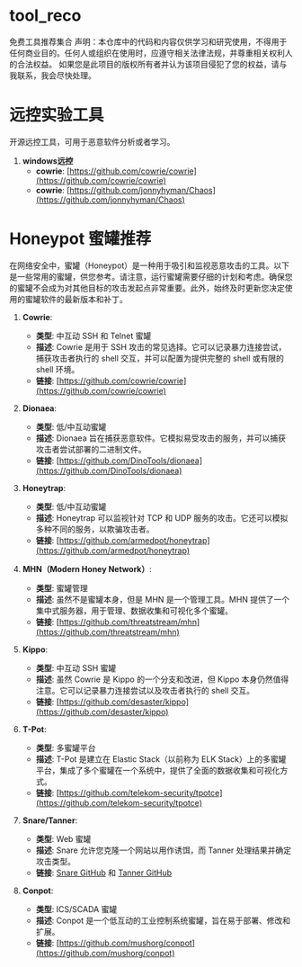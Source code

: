 # tool_reco
免费工具推荐集合
声明：本仓库中的代码和内容仅供学习和研究使用，不得用于任何商业目的。任何人或组织在使用时，应遵守相关法律法规，并尊重相关权利人的合法权益。
如果您是此项目的版权所有者并认为该项目侵犯了您的权益，请与我联系，我会尽快处理。

# 远控实验工具
   开源远控工具，可用于恶意软件分析或者学习。
1. **windows远控**
   - **cowrie**: [https://github.com/cowrie/cowrie](https://github.com/cowrie/cowrie)
   - **cowrie**: [https://github.com/jonnyhyman/Chaos](https://github.com/jonnyhyman/Chaos)


# Honeypot 蜜罐推荐

在网络安全中，蜜罐（Honeypot）是一种用于吸引和监视恶意攻击的工具。以下是一些常用的蜜罐，供您参考。请注意，运行蜜罐需要仔细的计划和考虑。确保您的蜜罐不会成为对其他目标的攻击发起点非常重要。此外，始终及时更新您决定使用的蜜罐软件的最新版本和补丁。

1. **Cowrie**:
   - **类型**: 中互动 SSH 和 Telnet 蜜罐
   - **描述**: Cowrie 是用于 SSH 攻击的常见选择。它可以记录暴力连接尝试，捕获攻击者执行的 shell 交互，并可以配置为提供完整的 shell 或有限的 shell 环境。
   - **链接**: [https://github.com/cowrie/cowrie](https://github.com/cowrie/cowrie)

2. **Dionaea**:
   - **类型**: 低/中互动蜜罐
   - **描述**: Dionaea 旨在捕获恶意软件。它模拟易受攻击的服务，并可以捕获攻击者尝试部署的二进制文件。
   - **链接**: [https://github.com/DinoTools/dionaea](https://github.com/DinoTools/dionaea)

3. **Honeytrap**:
   - **类型**: 低/中互动蜜罐
   - **描述**: Honeytrap 可以监视针对 TCP 和 UDP 服务的攻击。它还可以模拟多种不同的服务，以欺骗攻击者。
   - **链接**: [https://github.com/armedpot/honeytrap](https://github.com/armedpot/honeytrap)

4. **MHN（Modern Honey Network）**:
   - **类型**: 蜜罐管理
   - **描述**: 虽然不是蜜罐本身，但是 MHN 是一个管理工具。MHN 提供了一个集中式服务器，用于管理、数据收集和可视化多个蜜罐。
   - **链接**: [https://github.com/threatstream/mhn](https://github.com/threatstream/mhn)

5. **Kippo**:
   - **类型**: 中互动 SSH 蜜罐
   - **描述**: 虽然 Cowrie 是 Kippo 的一个分支和改进，但 Kippo 本身仍然值得注意。它可以记录暴力连接尝试以及攻击者执行的 shell 交互。
   - **链接**: [https://github.com/desaster/kippo](https://github.com/desaster/kippo)

6. **T-Pot**:
   - **类型**: 多蜜罐平台
   - **描述**: T-Pot 是建立在 Elastic Stack（以前称为 ELK Stack）上的多蜜罐平台，集成了多个蜜罐在一个系统中，提供了全面的数据收集和可视化方式。
   - **链接**: [https://github.com/telekom-security/tpotce](https://github.com/telekom-security/tpotce)

7. **Snare/Tanner**:
   - **类型**: Web 蜜罐
   - **描述**: Snare 允许您克隆一个网站以用作诱饵，而 Tanner 处理结果并确定攻击类型。
   - **链接**: [Snare GitHub](https://github.com/mushorg/snare) 和 [Tanner GitHub](https://github.com/mushorg/tanner)

8. **Conpot**:
   - **类型**: ICS/SCADA 蜜罐
   - **描述**: Conpot 是一个低互动的工业控制系统蜜罐，旨在易于部署、修改和扩展。
   - **链接**: [https://github.com/mushorg/conpot](https://github.com/mushorg/conpot)
